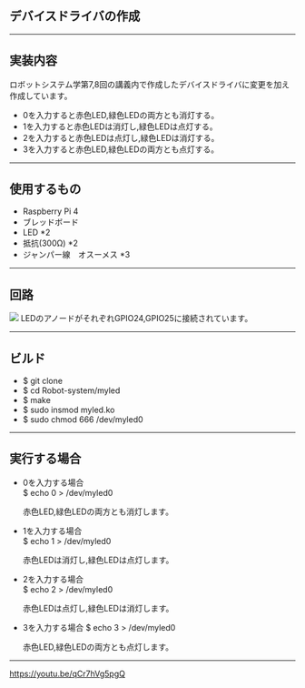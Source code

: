 ## デバイスドライバの作成
---

## 実装内容

ロボットシステム学第7,8回の講義内で作成したデバイスドライバに変更を加え作成しています。
* 0を入力すると赤色LED,緑色LEDの両方とも消灯する。
* 1を入力すると赤色LEDは消灯し,緑色LEDは点灯する。
* 2を入力すると赤色LEDは点灯し,緑色LEDは消灯する。
* 3を入力すると赤色LED,緑色LEDの両方とも点灯する。

---

## 使用するもの

* Raspberry Pi 4
* ブレッドボード
* LED *2
* 抵抗(300Ω) *2
* ジャンパー線　オスーメス *3

---

## 回路

<img src=https://user-images.githubusercontent.com/72900954/101147435-b7e58f00-365f-11eb-8fc7-64f409f82b8b.jpeg>
LEDのアノードがそれぞれGPIO24,GPIO25に接続されています。

---

## ビルド

* $ git clone 
* $ cd Robot-system/myled
* $ make
* $ sudo insmod myled.ko
* $ sudo chmod 666 /dev/myled0

---

## 実行する場合

* 0を入力する場合  
      $ echo 0 > /dev/myled0
  
  赤色LED,緑色LEDの両方とも消灯します。
  
* 1を入力する場合  
      $ echo 1 > /dev/myled0
      
  赤色LEDは消灯し,緑色LEDは点灯します。
  
* 2を入力する場合  
      $ echo 2 > /dev/myled0
      
  赤色LEDは点灯し,緑色LEDは消灯します。
  
* 3を入力する場合
      $ echo 3 > /dev/myled0
      
  赤色LED,緑色LEDの両方とも点灯します。
 
---

https://youtu.be/qCr7hVg5pgQ
